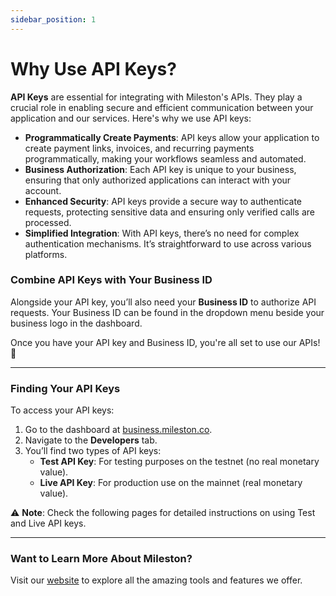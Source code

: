 ```yaml
---
sidebar_position: 1
---
```


# Why Use API Keys?

**API Keys** are essential for integrating with Mileston's APIs. They play a crucial role in enabling secure and efficient communication between your application and our services. Here's why we use API keys:

- **Programmatically Create Payments**: API keys allow your application to create payment links, invoices, and recurring payments programmatically, making your workflows seamless and automated.  
- **Business Authorization**: Each API key is unique to your business, ensuring that only authorized applications can interact with your account.  
- **Enhanced Security**: API keys provide a secure way to authenticate requests, protecting sensitive data and ensuring only verified calls are processed.  
- **Simplified Integration**: With API keys, there’s no need for complex authentication mechanisms. It’s straightforward to use across various platforms.  

### Combine API Keys with Your Business ID  
Alongside your API key, you’ll also need your **Business ID** to authorize API requests. Your Business ID can be found in the dropdown menu beside your business logo in the dashboard.  

Once you have your API key and Business ID, you're all set to use our APIs! 🚀  

---

### Finding Your API Keys  

To access your API keys:  
1. Go to the dashboard at [business.mileston.co](https://business.mileston.co).  
2. Navigate to the **Developers** tab.  
3. You’ll find two types of API keys:  
   - **Test API Key**: For testing purposes on the testnet (no real monetary value).  
   - **Live API Key**: For production use on the mainnet (real monetary value).  

⚠️ **Note**: Check the following pages for detailed instructions on using Test and Live API keys.  

---

### Want to Learn More About Mileston?  
Visit our [website](https://mileston.co) to explore all the amazing tools and features we offer.  


